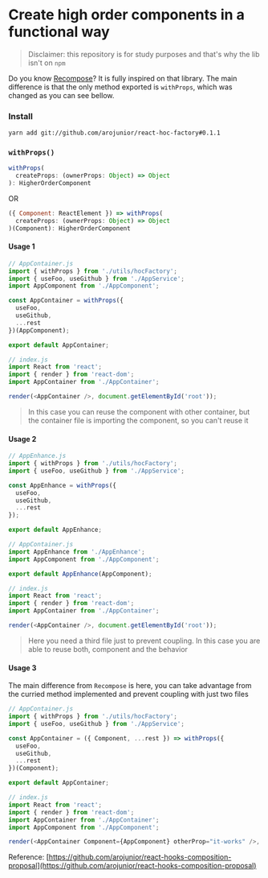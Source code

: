 # Create high order components in a functional way

> Disclaimer: this repository is for study purposes and that's why the lib isn't on `npm`

Do you know [Recompose](https://github.com/acdlite/recompose)? It is fully inspired on that library.
The main difference is that the only method exported is `withProps`, which was changed as you can see bellow.

### Install
```sh
yarn add git://github.com/arojunior/react-hoc-factory#0.1.1
```

### `withProps()`

```js
withProps(
  createProps: (ownerProps: Object) => Object
): HigherOrderComponent
```

OR

```js
({ Component: ReactElement }) => withProps(
  createProps: (ownerProps: Object) => Object
)(Component): HigherOrderComponent
```

#### Usage 1

```js
// AppContainer.js
import { withProps } from './utils/hocFactory';
import { useFoo, useGithub } from './AppService';
import AppComponent from './AppComponent';

const AppContainer = withProps({
  useFoo,
  useGithub,
  ...rest
})(AppComponent);

export default AppContainer;
```

```js
// index.js
import React from 'react';
import { render } from 'react-dom';
import AppContainer from './AppContainer';

render(<AppContainer />, document.getElementById('root'));
```

> In this case you can reuse the component with other container, but the container file is importing the component, so you can't reuse it

#### Usage 2

```js
// AppEnhance.js
import { withProps } from './utils/hocFactory';
import { useFoo, useGithub } from './AppService';

const AppEnhance = withProps({
  useFoo,
  useGithub,
  ...rest
});

export default AppEnhance;
```

```js
// AppContainer.js
import AppEnhance from './AppEnhance';
import AppComponent from './AppComponent';

export default AppEnhance(AppComponent);
```

```js
// index.js
import React from 'react';
import { render } from 'react-dom';
import AppContainer from './AppContainer';

render(<AppContainer />, document.getElementById('root'));
```

> Here you need a third file just to prevent coupling. In this case you are able to reuse both, component and the behavior

#### Usage 3

The main difference from `Recompose` is here, you can take advantage from the curried method implemented and prevent coupling with just two files

```js
// AppContainer.js
import { withProps } from './utils/hocFactory';
import { useFoo, useGithub } from './AppService';

const AppContainer = ({ Component, ...rest }) => withProps({
  useFoo,
  useGithub,
  ...rest
})(Component);

export default AppContainer;
```

```js
// index.js
import React from 'react';
import { render } from 'react-dom';
import AppContainer from './AppContainer';
import AppComponent from './AppComponent';

render(<AppContainer Component={AppComponent} otherProp="it-works" />, document.getElementById('root'));
```

Reference: [https://github.com/arojunior/react-hooks-composition-proposal](https://github.com/arojunior/react-hooks-composition-proposal) 